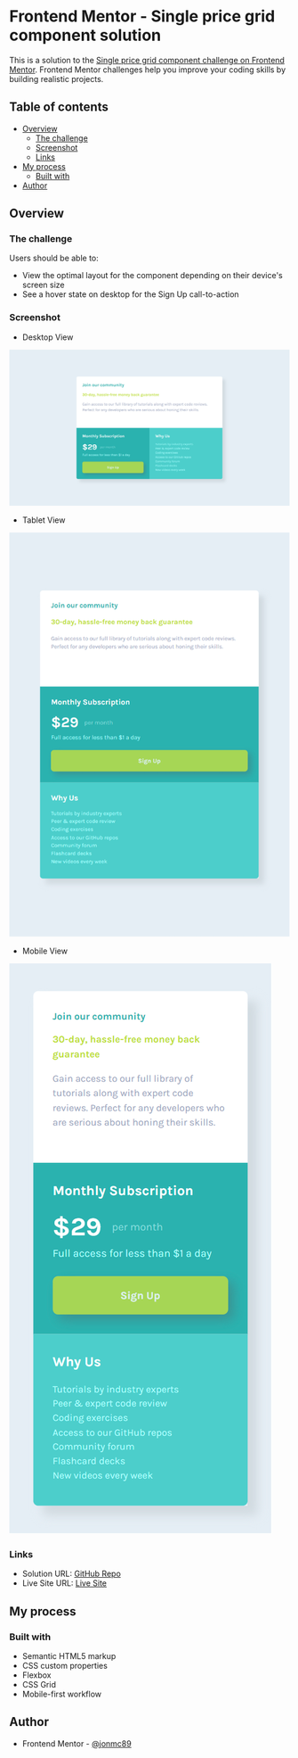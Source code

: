 # Frontend Mentor - Single price grid component solution

This is a solution to the [Single price grid component challenge on Frontend Mentor](https://www.frontendmentor.io/challenges/single-price-grid-component-5ce41129d0ff452fec5abbbc). Frontend Mentor challenges help you improve your coding skills by building realistic projects.

## Table of contents

- [Overview](#overview)
  - [The challenge](#the-challenge)
  - [Screenshot](#screenshot)
  - [Links](#links)
- [My process](#my-process)
  - [Built with](#built-with)
- [Author](#author)

## Overview

### The challenge

Users should be able to:

- View the optimal layout for the component depending on their device's screen size
- See a hover state on desktop for the Sign Up call-to-action

### Screenshot

- Desktop View

![](./images/Desktop%20View.png)

- Tablet View

![](./images/Tablet%20View.png)

- Mobile View

![](./images/Mobile%20View.png)

### Links

- Solution URL: [GitHub Repo](https://github.com/jonmc89/single-price-grid-component-master)
- Live Site URL: [Live Site](https://jonmc89.github.io/single-price-grid-component-master/)

## My process

### Built with

- Semantic HTML5 markup
- CSS custom properties
- Flexbox
- CSS Grid
- Mobile-first workflow

## Author

- Frontend Mentor - [@jonmc89](https://www.frontendmentor.io/profile/jonmc89)
